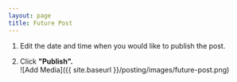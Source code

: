 ```yaml
---
layout: page
title: Future Post
---
```


1. Edit the date and time when you would like to publish the post.

2. Click **"Publish".**  
![Add Media]({{ site.baseurl }}/posting/images/future-post.png)
